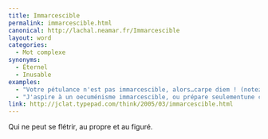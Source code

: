 ```yaml
---
title: Immarcescible
permalink: immarcescible.html
canonical: http://lachal.neamar.fr/Immarcescible
layout: word
categories:
  - Mot complexe
synonyms:
  - Éternel
  - Inusable
examples:
  - "Votre pétulance n'est pas immarcescible, alors…carpe diem ! (notez le paralogisme) (cf. Histoires)"
  - "J'aspire à un oecuménisme immarcescible, ou prépare seulementune célébrité (disons une gloriole) qui sera un jour peut-êtreposthume (diantre, quelle fatuité exacerbée !)…"
link: http://jclat.typepad.com/think/2005/03/immarcescible.html
---
```


Qui ne peut se flétrir, au propre et au figuré. 

